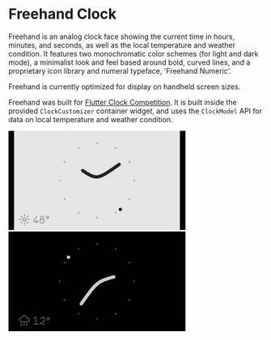 # Freehand Clock

Freehand is an analog clock face showing the current time in hours, minutes, and seconds, as well as the local temperature and weather condition. It features two monochromatic color schemes (for light and dark mode), a minimalist look and feel based around bold, curved lines, and a proprietary icon library and numeral typeface, 'Freehand Numeric'.

Freehand is currently optimized for display on handheld screen sizes.

Freehand was built for [Flutter Clock Competition](https://flutter.dev/clock). It is built inside the provided `ClockCustomizer` container widget, and uses the `ClockModel` API for data on local temperature and weather condition.

<img src='assets/screenshots/freehand_clock-light_preview_img.PNG' width='350'>

<img src='assets/screenshots/freehand_clock-dark_preview_img.PNG' width='350'>
